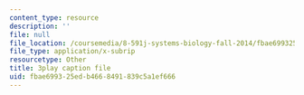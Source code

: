 ```yaml
---
content_type: resource
description: ''
file: null
file_location: /coursemedia/8-591j-systems-biology-fall-2014/fbae699325edb4668491839c5a1ef666_sJ7p2AuOYlA.srt
file_type: application/x-subrip
resourcetype: Other
title: 3play caption file
uid: fbae6993-25ed-b466-8491-839c5a1ef666
---
```

